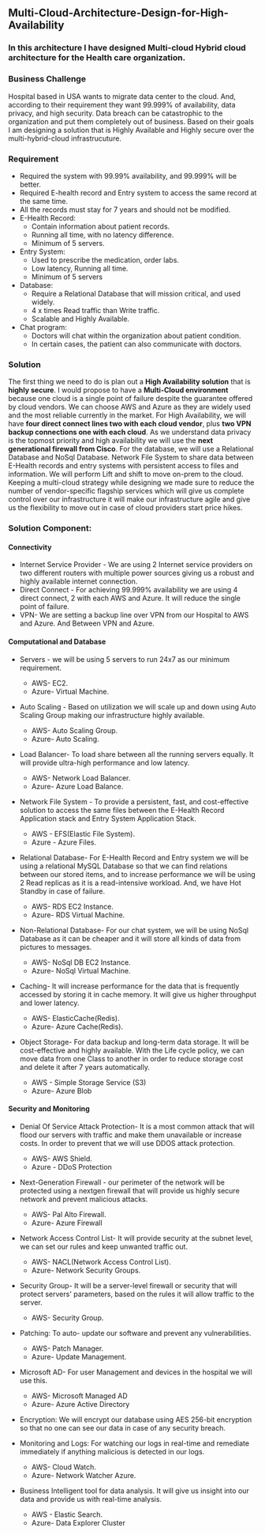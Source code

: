 ## Multi-Cloud-Architecture-Design-for-High-Availability
### In this architecture I have designed Multi-cloud Hybrid cloud architecture for the Health care organization. 

### Business Challenge
Hospital based in USA wants to migrate data center to the cloud. And, according to their requirement they want 99.999% of availability, data privacy, and high security. Data breach can be catastrophic to the organization and put them completely out of business. Based on their goals I am designing a solution that is Highly Available and Highly secure over the  multi-hybrid-cloud infrastrucuture.

### Requirement
* Required the system with 99.99% availability, and 99.999% will be better.
* Required E-health record and Entry system to access the same record at the same time.
* All the records must stay for 7 years and should not be modified.
* E-Health Record:
  * Contain information about patient records.
  * Running all time, with no latency difference.
  * Minimum of 5 servers. 
* Entry System:
  * Used to prescribe the medication, order labs.
  * Low latency, Running all time.
  * Minimum of 5 servers 
* Database:
  * Require a Relational Database that will mission critical, and used widely.
  * 4 x times Read traffic than Write traffic.
  * Scalable and Highly Available.
* Chat program:
  * Doctors will chat within the organization about patient condition.
  * In certain cases, the patient can also communicate with doctors.

### Solution
The first thing we need to do is plan out a **High Availability solution** that is **highly secure**. I would propose to have a **Multi-Cloud environment** because one cloud is a single point of failure despite the guarantee offered by cloud vendors. We can choose AWS and Azure as they are widely used and the most reliable currently in the market. For High Availability, we will have **four direct connect lines two with each cloud vendor**, plus **two VPN backup connections one with each cloud**. As we understand data privacy is the topmost priority and high availability we will use the **next generational firewall from Cisco**. For the database, we will use a Relational Database and NoSql Database. Network File System to share data between E-Health records and entry systems with persistent access to files and information. We will perform Lift and shift to move on-prem to the cloud. Keeping a multi-cloud strategy while designing we made sure to reduce the number of vendor-specific flagship services which will give us complete control over our infrastructure it will make our infrastructure agile and give us the flexibility to move out in case of cloud providers start price hikes.

### Solution Component: 
#### Connectivity
* Internet Service Provider - We are using 2 Internet service providers on two different routers with multiple power sources giving us a robust and highly available internet connection.
* Direct Connect - For achieving 99.999% availability we are using 4 direct connect, 2 with each AWS and Azure. It will reduce the single point of failure. 
* VPN- We are setting a backup line over VPN from our Hospital to AWS and Azure. And Between VPN and Azure.

#### Computational and Database 
* Servers - we will be using 5 servers to run 24x7 as our minimum requirement. 
  * AWS- EC2. 
  * Azure- Virtual Machine.

* Auto Scaling - Based on utilization we will scale up and down using Auto Scaling Group making our infrastructure highly available. 
  * AWS- Auto Scaling Group.
  * Azure- Auto Scaling.

* Load Balancer- To load share between all the running servers equally. It will provide ultra-high performance and low latency.
  * AWS- Network Load Balancer.
  * Azure- Azure Load Balance.

* Network File System - To provide a persistent, fast, and cost-effective solution to access the same files between the E-Health Record Application stack and Entry System Application Stack.
  * AWS - EFS(Elastic File System).
  * Azure - Azure Files.
  
* Relational Database- For E-Health Record and Entry system we will be using a relational MySQL Database so that we can find relations between our stored items, and to increase performance we will be using 2 Read replicas as it is a read-intensive workload. And, we have Hot Standby in case of failure.
  * AWS- RDS EC2 Instance.
  * Azure- RDS Virtual Machine.

* Non-Relational Database- For our chat system, we will be using NoSql Database as it can be cheaper and it will store all kinds of data from pictures to messages. 
  * AWS- NoSql DB EC2 Instance.
  * Azure- NoSql Virtual Machine.

* Caching- It will increase performance for the data that is frequently accessed by storing it in cache memory. It will give us higher throughput and lower latency.
  * AWS- ElasticCache(Redis).
  * Azure- Azure Cache(Redis).
  
* Object Storage- For data backup and long-term data storage. It will be cost-effective and highly available. With the Life cycle policy, we can move data from one Class to another in order to reduce storage cost and delete it after 7 years automatically. 
  * AWS - Simple Storage Service (S3) 
  * Azure- Azure Blob
  
#### Security and Monitoring
 
* Denial Of Service Attack Protection- It is a most common attack that will flood our servers with traffic and make them unavailable or increase costs. In order to prevent that we will use DDOS attack protection.
  * AWS- AWS Shield.
  * Azure - DDoS Protection
  
* Next-Generation Firewall - our perimeter of the network will be protected using a nextgen firewall that will provide us highly secure network and prevent malicious attacks. 
  * AWS- Pal Alto Firewall.
  * Azure- Azure Firewall
 
* Network Access Control List- It will provide security at the subnet level, we can set our rules and keep unwanted traffic out.
  * AWS- NACL(Network Access Control List).
  * Azure- Network Security Groups.

* Security Group- It will be a server-level firewall or security that will protect servers' parameters, based on the rules it will allow traffic to the server.
  * AWS- Security Group.  
  
* Patching: To auto- update our software and prevent any vulnerabilities.
  * AWS- Patch Manager.
  * Azure- Update Management.

* Microsoft AD- For user Management and devices in the hospital we will use this.
  * AWS- Microsoft Managed AD 
  * Azure- Azure Active Directory

* Encryption: We will encrypt our database using AES 256-bit encryption so that no one can see our data in case of any security breach.

* Monitoring and Logs: For watching our logs in real-time and remediate immediately if anything malicious is detected in our logs.
  * AWS- Cloud Watch.
  * Azure- Network Watcher Azure.
  
* Business Intelligent tool for data analysis. It will give us insight into our data and provide us with real-time analysis.
  * AWS - Elastic Search.
  * Azure- Data Explorer Cluster
